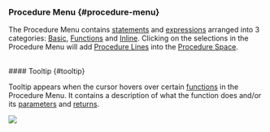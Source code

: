 ### Procedure Menu {#procedure-menu}

The Procedure Menu contains [statements](..\chapter_3_procedures\Statements.md) and [expressions](..\chapter_3_procedures\Expression.md) arranged into 3 categories: [Basic](..\chapter_3_procedures\Basic.md), [Functions](..\chapter_3_procedures\Functions.md) and [Inline](..\chapter_3_procedures\Inline.md). Clicking on the selections in the Procedure Menu will add [Procedure Lines](procedure_line.md)  into the [Procedure Space](procedure_space.md).

<br>
#### Tooltip {#tooltip}

Tooltip appears when the cursor hovers over certain [functions](..\chapter_3_procedures\Functions.md) in the Procedure Menu. It contains a description of what the function does and/or its [parameters](parameters.md) and [returns](execute.md).

![](..\..\assets\chapter_1_assets\Tooltip.jpg)
